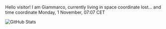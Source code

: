 Hello visitor! I am Giammarco, currently living in space coordinate lost... and time coordinate Monday, 1 November, 07:07 CET

![GitHub Stats](https://github-readme-stats.vercel.app/api?username=grcasanova)
